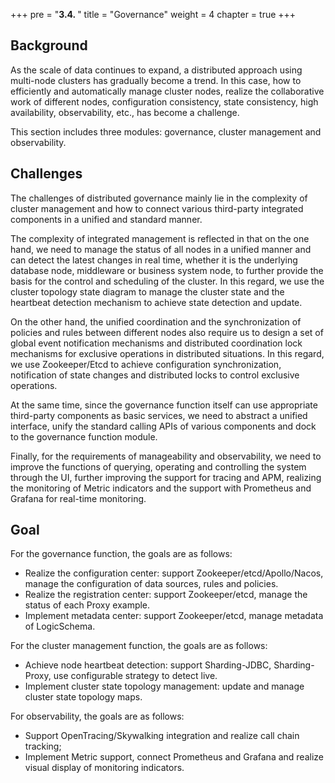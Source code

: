 +++
pre = "<b>3.4. </b>"
title = "Governance"
weight = 4
chapter = true
+++

## Background

As the scale of data continues to expand, a distributed approach using multi-node clusters has gradually become a trend. In this case, how to efficiently and automatically manage cluster nodes, realize the collaborative work of different nodes, configuration consistency, state consistency, high availability, observability, etc., has become a challenge.

This section includes three modules: governance, cluster management and observability.

## Challenges

The challenges of distributed governance mainly lie in the complexity of cluster management and how to connect various third-party integrated components in a unified and standard manner.

The complexity of integrated management is reflected in that on the one hand, we need to manage the status of all nodes in a unified manner and can detect the latest changes in real time, whether it is the underlying database node, middleware or business system node, to further provide the basis for the control and scheduling of the cluster. In this regard, we use the cluster topology state diagram to manage the cluster state and the heartbeat detection mechanism to achieve state detection and update.

On the other hand, the unified coordination and the synchronization of policies and rules between different nodes also require us to design a set of global event notification mechanisms and distributed coordination lock mechanisms for exclusive operations in distributed situations. In this regard, we use Zookeeper/Etcd to achieve configuration synchronization, notification of state changes and distributed locks to control exclusive operations.

At the same time, since the governance function itself can use appropriate third-party components as basic services, we need to abstract a unified interface, unify the standard calling APIs of various components and dock to the governance function module.

Finally, for the requirements of manageability and observability, we need to improve the functions of querying, operating and controlling the system through the UI, further improving the support for tracing and APM, realizing the monitoring of Metric indicators and the support with Prometheus and Grafana for real-time monitoring.

## Goal

For the governance function, the goals are as follows:

- Realize the configuration center: support Zookeeper/etcd/Apollo/Nacos, manage the configuration of data sources, rules and policies.
- Realize the registration center: support Zookeeper/etcd, manage the status of each Proxy example.
- Implement metadata center: support Zookeeper/etcd, manage metadata of LogicSchema.

For the cluster management function, the goals are as follows:

- Achieve node heartbeat detection: support Sharding-JDBC, Sharding-Proxy, use configurable strategy to detect live.
- Implement cluster state topology management: update and manage cluster state topology maps.

For observability, the goals are as follows:

- Support OpenTracing/Skywalking integration and realize call chain tracking;
- Implement Metric support, connect Prometheus and Grafana and realize visual display of monitoring indicators.
